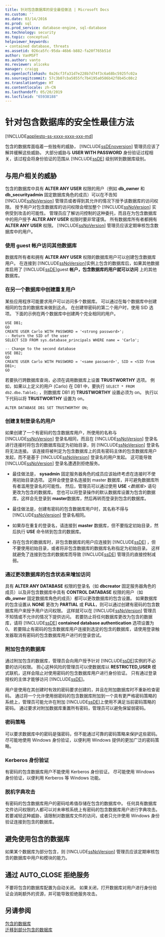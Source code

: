 ```yaml
---
title: 针对包含数据库的安全最佳做法 | Microsoft Docs
ms.custom: ''
ms.date: 03/14/2016
ms.prod: sql
ms.prod_service: database-engine, sql-database
ms.technology: security
ms.topic: conceptual
helpviewer_keywords:
- contained database, threats
ms.assetid: 026ca5fc-95da-46b6-b882-fa20f765b51d
author: VanMSFT
ms.author: vanto
ms.reviewer: aliceku
manager: craigg
ms.openlocfilehash: 0a26cf3fa31d7e228b7d74f3c6a68bc5925fc02a
ms.sourcegitcommit: 57c3b07cba5855fc7b4195a0586b42f8b45c08c2
ms.translationtype: HT
ms.contentlocale: zh-CN
ms.lasthandoff: 05/20/2019
ms.locfileid: "65938188"
---
```

# <a name="security-best-practices-with-contained-databases"></a>针对包含数据库的安全性最佳方法
[!INCLUDE[appliesto-ss-xxxx-xxxx-xxx-md](../../includes/appliesto-ss-xxxx-xxxx-xxx-md.md)]

  包含的数据库面临着一些独有的威胁， [!INCLUDE[ssDEnoversion](../../includes/ssdenoversion-md.md)] 管理员应该了解并缓解这些威胁。 大部分威胁与 **USER WITH PASSWORD** 身份验证过程相关，该过程会将身份验证的范围从 [!INCLUDE[ssDE](../../includes/ssde-md.md)] 级别转到数据库级别。  
  
## <a name="threats-related-to-users"></a>与用户相关的威胁  
 包含的数据库中具有 **ALTER ANY USER** 权限的用户（例如 **db_owner** 和 **db_securityadmin** 固定数据库角色的成员）可以在不告知 [!INCLUDE[ssNoVersion](../../includes/ssnoversion-md.md)] 管理员或者得到其允许的情况下授予该数据库的访问权限。 授予用户对包含数据库的访问权限会增加整个 [!INCLUDE[ssNoVersion](../../includes/ssnoversion-md.md)] 实例受到攻击的可能性。 管理员应了解访问控制的这种委托，而且在为包含数据库中的用户授予 **ALTER ANY USER** 权限时要非常谨慎。 所有数据库所有者都拥有 **ALTER ANY USER** 权限。 [!INCLUDE[ssNoVersion](../../includes/ssnoversion-md.md)] 管理员应该定期审核包含数据库中的用户。  
  
### <a name="accessing-other-databases-using-the-guest-account"></a>使用 guest 帐户访问其他数据库  
 数据库所有者和拥有 **ALTER ANY USER** 权限的数据库用户可以创建包含数据库用户。 在连接到 [!INCLUDE[ssNoVersion](../../includes/ssnoversion-md.md)]实例上包含的数据库后，如果其他数据库启用了 [!INCLUDE[ssDE](../../includes/ssde-md.md)]guest **帐户，包含数据库的用户就可以访问** 上的其他数据库。  
  
### <a name="creating-a-duplicate-user-in-another-database"></a>在另一个数据库中创建重复用户  
 某些应用程序可能要求用户可以访问多个数据库。 可以通过在每个数据库中创建相同的包含的数据库来做到这点。 在创建带密码的第二个用户时，使用 SID 选项。 下面的示例在两个数据库中创建两个完全相同的用户。  
  
```  
USE DB1;  
GO  
CREATE USER Carlo WITH PASSWORD = '<strong password>';   
-- Return the SID of the user  
SELECT SID FROM sys.database_principals WHERE name = 'Carlo';  
  
-- Change to the second database  
USE DB2;  
GO  
CREATE USER Carlo WITH PASSWORD = '<same password>', SID = <SID from DB1>;  
GO  
```  
  
 若要执行跨数据库查询，必须在调用数据库上设置 **TRUSTWORTHY** 选项。 例如，如果以上定义的用户 (Carlo) 在 DB1 中，要执行 `SELECT * FROM db2.dbo.Table1;` ，则数据库 DB1 的 **TRUSTWORTHY** 设置必须为 on。 执行以下代码以将 **TRUSTWORTHY** 设置为 on。  
  
```  
ALTER DATABASE DB1 SET TRUSTWORTHY ON;  
```  
  
### <a name="creating-a-user-that-duplicates-a-login"></a>创建复制登录名的用户  
 如果创建了一个有密码的包含数据库用户，所使用的名称与 [!INCLUDE[ssNoVersion](../../includes/ssnoversion-md.md)] 登录名相同，而且在 [!INCLUDE[ssNoVersion](../../includes/ssnoversion-md.md)] 登录名进行连接时将包含的数据库指定为初始目录，则 [!INCLUDE[ssNoVersion](../../includes/ssnoversion-md.md)] 登录名将无法连接。 该连接将被判定为包含数据库上的具有密码主体的包含数据库用户发起，而不是基于 [!INCLUDE[ssNoVersion](../../includes/ssnoversion-md.md)] 登录名的用户发起。 这可能导致 [!INCLUDE[ssNoVersion](../../includes/ssnoversion-md.md)] 登录名遭遇到拒绝服务。  
  
-   最佳做法是， **sysadmin** 固定服务器角色的成员应该始终考虑在连接时不使用初始目录选项。 这样会使登录名连接到 master 数据库，并可避免数据库所有者滥用登录名的可能性。 然后，管理员可以通过使用 **USE** _\<数据库>_ 语句更改为包含的数据库。 您也可以将登录操作的默认数据库设置为包含的数据库，这样会先登录到 **master**数据库，然后再转而登录到包含的数据库。  
  
-   最佳做法是，创建有密码的包含数据库用户时，其名称不得与 [!INCLUDE[ssNoVersion](../../includes/ssnoversion-md.md)] 登录名相同。  
  
-   如果存在重复的登录名，请连接到 **master** 数据库，但不要指定初始目录，然后执行 **USE** 命令转到包含的数据库。  
  
-   存在包含的数据库时，非包含数据库的用户应连接到 [!INCLUDE[ssDE](../../includes/ssde-md.md)] ，但不要使用初始目录，或者将非包含数据库的数据库名称指定为初始目录。 这样就避免了连接到包含的数据库而导致 [!INCLUDE[ssDE](../../includes/ssde-md.md)] 管理员的直接控制减弱。  
  
### <a name="increasing-access-by-changing-the-containment-status-of-a-database"></a>通过更改数据库的包含状态来增加访问  
 具有 **ALTER ANY DATABASE** 权限的登录名（如 **dbcreator** 固定服务器角色的成员）以及非包含数据库中具有 **CONTROL DATABASE** 权限的用户（如 **db_owner** 固定数据库角色的成员）都可以更改数据库的包含设置。 如果数据库的包含设置从 **NONE** 更改为 **PARTIAL** 或 **FULL**，则可以通过创建有密码的包含数据库用户来授予用户访问权限。 这样就可以在 [!INCLUDE[ssNoVersion](../../includes/ssnoversion-md.md)] 管理员不知情或不允许的情况下提供访问。 若要防止将任何数据库更改为包含的数据库，请将 [!INCLUDE[ssDE](../../includes/ssde-md.md)] **contained database authentication** 选项设置为 0。 若要阻止有密码的包含数据库用户连接到选定的包含的数据库，请使用登录触发器取消有密码的包含数据库用户进行的登录尝试。  
  
### <a name="attaching-a-contained-database"></a>附加包含的数据库  
 通过附加包含的数据库，管理员会向用户授予针对 [!INCLUDE[ssDE](../../includes/ssde-md.md)]实例的不必要的访问权限。 担心这种风险的管理员可以使数据库以 **RESTRICTED_USER** 模式联机，这样会阻止对使用密码的包含数据库用户进行身份验证。 只有通过登录授权的主体才能够访问 [!INCLUDE[ssDE](../../includes/ssde-md.md)]。  
  
 用户是使用在其创建时有效的密码要求创建的，并且在附加数据库时不重新检查密码。 通过将一个允许使用弱密码的包含数据库附加到一个具有更严格密码策略的系统上，管理员可能允许在附加 [!INCLUDE[ssDE](../../includes/ssde-md.md)]上使用不满足当前密码策略的密码。 通过要求对附加数据库重置所有密码，管理员可以避免保留弱密码。  
  
### <a name="password-policies"></a>密码策略  
 可以要求数据库中的密码是强密码，但不能通过可靠的密码策略来保护这些密码。 尽可能地使用 Windows 身份验证，以便利用 Windows 提供的更加广泛的密码策略。  
  
### <a name="kerberos-authentication"></a>Kerberos 身份验证  
 有密码的包含数据库用户不能使用 Kerberos 身份验证。 尽可能使用 Windows 身份验证，以便利用 Kerberos 等 Windows 功能。  
  
### <a name="offline-dictionary-attack"></a>脱机字典攻击  
 有密码的包含数据库用户的密码哈希值存储在包含的数据库中。 任何具有数据库文件访问权限的人都可以对未审核系统上有密码的包含数据库用户进行字典攻击。 若要减轻这种威胁，请限制对数据库文件的访问，或者只允许使用 Windows 身份验证连接到包含的数据库。  
  
## <a name="escaping-a-contained-database"></a>避免使用包含的数据库  
 如果某个数据库为部分包含，则 [!INCLUDE[ssNoVersion](../../includes/ssnoversion-md.md)] 管理员应该定期审核包含的数据库中用户和模块的能力。  
  
## <a name="denial-of-service-through-autoclose"></a>通过 AUTO_CLOSE 拒绝服务  
 不要将包含的数据库配置为自动关闭。 如果关闭，打开数据库对用户进行身份验证会消耗额外的资源，并可能导致拒绝服务攻击。  
  
## <a name="see-also"></a>另请参阅  
 [包含的数据库](../../relational-databases/databases/contained-databases.md)   
 [迁移到部分包含的数据库](../../relational-databases/databases/migrate-to-a-partially-contained-database.md)  
  
  

